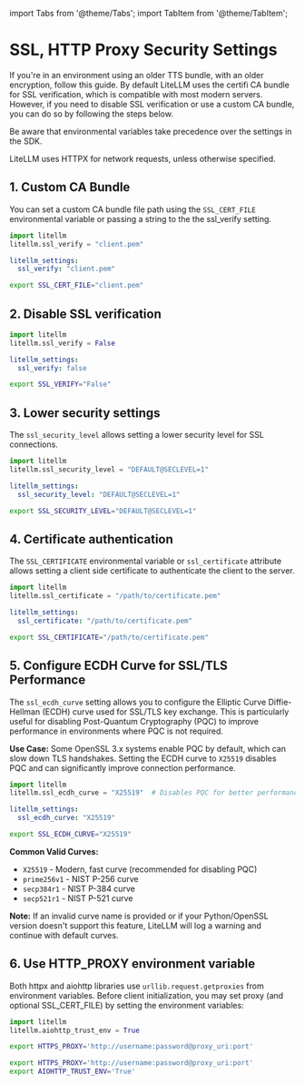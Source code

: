 import Tabs from '@theme/Tabs';
import TabItem from '@theme/TabItem';

# SSL, HTTP Proxy Security Settings

If you're in an environment using an older TTS bundle, with an older encryption, follow this guide. By default
LiteLLM uses the certifi CA bundle for SSL verification, which is compatible with most modern servers.
 However, if you need to disable SSL verification or use a custom CA bundle, you can do so by following the steps below.

Be aware that environmental variables take precedence over the settings in the SDK.

LiteLLM uses HTTPX for network requests, unless otherwise specified.

## 1. Custom CA Bundle

You can set a custom CA bundle file path using the `SSL_CERT_FILE` environmental variable or passing a string to the the ssl_verify setting.

<Tabs>
<TabItem value="sdk" label="SDK">

```python
import litellm
litellm.ssl_verify = "client.pem"
```
</TabItem>
<TabItem value="proxy" label="PROXY">

```yaml
litellm_settings:
  ssl_verify: "client.pem"
```

</TabItem>  
<TabItem value="env_var" label="Environment Variables">

```bash
export SSL_CERT_FILE="client.pem"
```
</TabItem>
</Tabs>

## 2. Disable SSL verification


<Tabs>
<TabItem value="sdk" label="SDK">

```python
import litellm
litellm.ssl_verify = False
```
</TabItem>
<TabItem value="proxy" label="PROXY">

```yaml
litellm_settings:
  ssl_verify: false
```

</TabItem>  
<TabItem value="env_var" label="Environment Variables">

```bash
export SSL_VERIFY="False"
```
</TabItem>
</Tabs>

## 3. Lower security settings

The `ssl_security_level` allows setting a lower security level for SSL connections.

<Tabs>
<TabItem value="sdk" label="SDK">

```python
import litellm
litellm.ssl_security_level = "DEFAULT@SECLEVEL=1"
```
</TabItem>
<TabItem value="proxy" label="PROXY">

```yaml
litellm_settings:
  ssl_security_level: "DEFAULT@SECLEVEL=1"
```
</TabItem>
<TabItem value="env_var" label="Environment Variables">

```bash
export SSL_SECURITY_LEVEL="DEFAULT@SECLEVEL=1"
```
</TabItem>
</Tabs>

## 4. Certificate authentication

The `SSL_CERTIFICATE` environmental variable or `ssl_certificate` attribute allows setting a client side certificate to authenticate the client to the server.

<Tabs>
<TabItem value="sdk" label="SDK">

```python
import litellm
litellm.ssl_certificate = "/path/to/certificate.pem"
```
</TabItem>
<TabItem value="proxy" label="PROXY">

```yaml
litellm_settings:
  ssl_certificate: "/path/to/certificate.pem"
```
</TabItem>
<TabItem value="env_var" label="Environment Variables">

```bash
export SSL_CERTIFICATE="/path/to/certificate.pem"
```

</TabItem>
</Tabs>

## 5. Configure ECDH Curve for SSL/TLS Performance

The `ssl_ecdh_curve` setting allows you to configure the Elliptic Curve Diffie-Hellman (ECDH) curve used for SSL/TLS key exchange. This is particularly useful for disabling Post-Quantum Cryptography (PQC) to improve performance in environments where PQC is not required.

**Use Case:** Some OpenSSL 3.x systems enable PQC by default, which can slow down TLS handshakes. Setting the ECDH curve to `X25519` disables PQC and can significantly improve connection performance.

<Tabs>
<TabItem value="sdk" label="SDK">

```python
import litellm
litellm.ssl_ecdh_curve = "X25519"  # Disables PQC for better performance
```

</TabItem>
<TabItem value="proxy" label="PROXY">

```yaml
litellm_settings:
  ssl_ecdh_curve: "X25519"
```

</TabItem>  
<TabItem value="env_var" label="Environment Variables">

```bash
export SSL_ECDH_CURVE="X25519"
```

</TabItem>
</Tabs>

**Common Valid Curves:**

- `X25519` - Modern, fast curve (recommended for disabling PQC)
- `prime256v1` - NIST P-256 curve
- `secp384r1` - NIST P-384 curve
- `secp521r1` - NIST P-521 curve

**Note:** If an invalid curve name is provided or if your Python/OpenSSL version doesn't support this feature, LiteLLM will log a warning and continue with default curves.

## 6. Use HTTP_PROXY environment variable

Both httpx and aiohttp libraries use `urllib.request.getproxies` from environment variables. Before client initialization, you may set proxy (and optional SSL_CERT_FILE) by setting the environment variables:

<Tabs>
<TabItem value="sdk" label="SDK">

```python
import litellm
litellm.aiohttp_trust_env = True
```

```bash
export HTTPS_PROXY='http://username:password@proxy_uri:port'
```
</TabItem>

<TabItem value="proxy" label="PROXY">

```bash
export HTTPS_PROXY='http://username:password@proxy_uri:port'
export AIOHTTP_TRUST_ENV='True'
```
</TabItem>
</Tabs>

